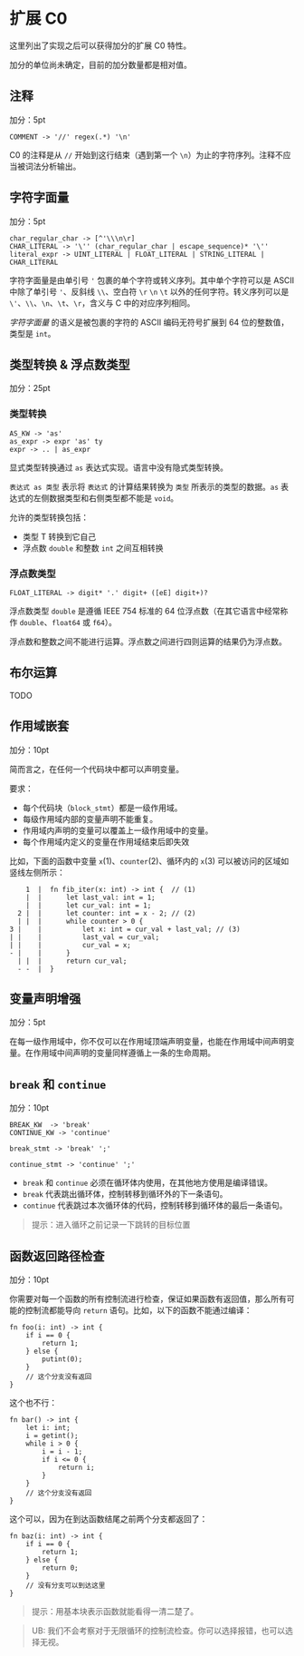 # 扩展 C0

这里列出了实现之后可以获得加分的扩展 C0 特性。

加分的单位尚未确定，目前的加分数量都是相对值。

## 注释

加分：5pt

```
COMMENT -> '//' regex(.*) '\n'
```

C0 的注释是从 `//` 开始到这行结束（遇到第一个 `\n`）为止的字符序列。注释不应当被词法分析输出。

## 字符字面量

加分：5pt

```
char_regular_char -> [^'\\\n\r]
CHAR_LITERAL -> '\'' (char_regular_char | escape_sequence)* '\''
literal_expr -> UINT_LITERAL | FLOAT_LITERAL | STRING_LITERAL | CHAR_LITERAL
```

字符字面量是由单引号 `'` 包裹的单个字符或转义序列。其中单个字符可以是 ASCII 中除了单引号 `'`、反斜线 `\\`、空白符 `\r` `\n` `\t` 以外的任何字符。转义序列可以是 `\'`、`\\`、`\n`、`\t`、`\r`，含义与 C 中的对应序列相同。

_字符字面量_ 的语义是被包裹的字符的 ASCII 编码无符号扩展到 64 位的整数值，类型是 `int`。

## 类型转换 & 浮点数类型

加分：25pt

### 类型转换

```
AS_KW -> 'as'
as_expr -> expr 'as' ty
expr -> .. | as_expr
```

显式类型转换通过 `as` 表达式实现。语言中没有隐式类型转换。

`表达式 as 类型` 表示将 `表达式` 的计算结果转换为 `类型` 所表示的类型的数据。`as` 表达式的左侧数据类型和右侧类型都不能是 `void`。

允许的类型转换包括：

- 类型 T 转换到它自己
- 浮点数 `double` 和整数 `int` 之间互相转换

### 浮点数类型

```
FLOAT_LITERAL -> digit* '.' digit+ ([eE] digit+)?
```

浮点数类型 `double` 是遵循 IEEE 754 标准的 64 位浮点数（在其它语言中经常称作 `double`、`float64` 或 `f64`）。

浮点数和整数之间不能进行运算。浮点数之间进行四则运算的结果仍为浮点数。

## 布尔运算

TODO

## 作用域嵌套

加分：10pt

简而言之，在任何一个代码块中都可以声明变量。

要求：

- 每个代码块（`block_stmt`）都是一级作用域。
- 每级作用域内部的变量声明不能重复。
- 作用域内声明的变量可以覆盖上一级作用域中的变量。
- 每个作用域内定义的变量在作用域结束后即失效

比如，下面的函数中变量 `x`(1)、`counter`(2)、循环内的 `x`(3) 可以被访问的区域如竖线左侧所示：

```rust,ignore
    1  |  fn fib_iter(x: int) -> int {  // (1)
    |  |      let last_val: int = 1;
    |  |      let cur_val: int = 1;
  2 |  |      let counter: int = x - 2; // (2)
  | |  |      while counter > 0 {
3 |    |          let x: int = cur_val + last_val; // (3)
| |    |          last_val = cur_val;
| |    |          cur_val = x;
- |    |      }
  | |  |      return cur_val;
  - -  |  }
```

## 变量声明增强

加分：5pt

在每一级作用域中，你不仅可以在作用域顶端声明变量，也能在作用域中间声明变量。在作用域中间声明的变量同样遵循上一条的生命周期。

## `break` 和 `continue`

加分：10pt

```
BREAK_KW  -> 'break'
CONTINUE_KW -> 'continue'

break_stmt -> 'break' ';'

continue_stmt -> 'continue' ';'
```

- `break` 和 `continue` 必须在循环体内使用，在其他地方使用是编译错误。
- `break` 代表跳出循环体，控制转移到循环外的下一条语句。
- `continue` 代表跳过本次循环体的代码，控制转移到循环体的最后一条语句。

> 提示：进入循环之前记录一下跳转的目标位置

## 函数返回路径检查

加分：10pt

你需要对每一个函数的所有控制流进行检查，保证如果函数有返回值，那么所有可能的控制流都能导向 `return` 语句。比如，以下的函数不能通过编译：

```rust,ignore
fn foo(i: int) -> int {
    if i == 0 {
        return 1;
    } else {
        putint(0);
    }
    // 这个分支没有返回
}
```

这个也不行：

```rust,ignore
fn bar() -> int {
    let i: int;
    i = getint();
    while i > 0 {
        i = i - 1;
        if i <= 0 {
            return i;
        }
    }
    // 这个分支没有返回
}
```

这个可以，因为在到达函数结尾之前两个分支都返回了：

```rust,ignore
fn baz(i: int) -> int {
    if i == 0 {
        return 1;
    } else {
        return 0;
    }
    // 没有分支可以到达这里
}
```

> 提示：用基本块表示函数就能看得一清二楚了。

> UB: 我们不会考察对于无限循环的控制流检查。你可以选择报错，也可以选择无视。

